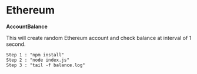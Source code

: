 # Ethereum 

**AccountBalance**

This will create random Ethereum account and check balance at interval of 1 second.

```
Step 1 : "npm install"
Step 2 : "node index.js"
Step 3 : "tail -f balance.log"
```
